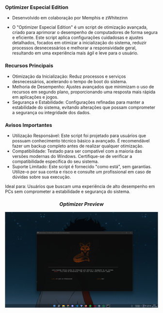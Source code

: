 ### Optimizer Especial Edition
- Desenvolvido em colaboração por Memphis e zWhitezinn

- O "Optimizer Especial Edition" é um script de otimização avançada, criado para aprimorar o desempenho de computadores de forma segura e eficiente. Este script aplica configurações cuidadosas e ajustes detalhados, focados em otimizar a inicialização do sistema, reduzir processos desnecessários e melhorar a responsividade geral, resultando em uma experiência mais ágil e leve para o usuário.

### Recursos Principais
- Otimização da Inicialização: Reduz processos e serviços desnecessários, acelerando o tempo de boot do sistema.
- Melhoria de Desempenho: Ajustes avançados que minimizam o uso de recursos em segundo plano, proporcionando uma resposta mais rápida em aplicações e jogos.
- Segurança e Estabilidade: Configurações refinadas para manter a estabilidade do sistema, evitando alterações que possam comprometer a segurança ou integridade dos dados.

### Avisos Importantes
- Utilização Responsável: Este script foi projetado para usuários que possuam conhecimento técnico básico a avançado. É recomendável fazer um backup completo antes de realizar qualquer otimização.
- Compatibilidade: Testado para ser compatível com a maioria das versões modernas do Windows. Certifique-se de verificar a compatibilidade específica do seu sistema.
- Suporte Limitado: Este script é fornecido "como está", sem garantias. Utilize-o por sua conta e risco e consulte um profissional em caso de dúvidas sobre sua execução.

Ideal para: Usuários que buscam uma experiência de alto desempenho em PCs sem comprometer a estabilidade e segurança do sistema.

<h3 align="center"><i>Optimizer Preview</i></h3>
<p align="center">
<img src="https://github.com/kzwhitezinn/fox-optimizer-collab/blob/main/optinizer.png"/>
</p>
